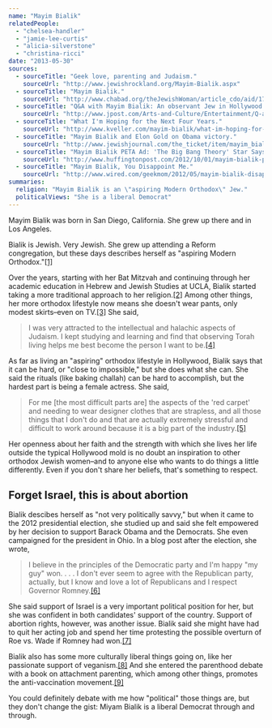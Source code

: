 ```yaml
---
name: "Mayim Bialik"
relatedPeople:
  - "chelsea-handler"
  - "jamie-lee-curtis"
  - "alicia-silverstone"
  - "christina-ricci"
date: "2013-05-30"
sources:
  - sourceTitle: "Geek love, parenting and Judaism."
    sourceUrl: "http://www.jewishrockland.org/Mayim-Bialik.aspx"
  - sourceTitle: "Mayim Bialik."
    sourceUrl: "http://www.chabad.org/theJewishWoman/article_cdo/aid/1779169/jewish/Mayim-Bialik.htm"
  - sourceTitle: "Q&A with Mayim Bialik: An observant Jew in Hollywood."
    sourceUrl: "http://www.jpost.com/Arts-and-Culture/Entertainment/Q-and-A-with-Mayim-Bialik-An-observant-Jew-in-Hollywood"
  - sourceTitle: "What I'm Hoping for the Next Four Years."
    sourceUrl: "http://www.kveller.com/mayim-bialik/what-im-hoping-for-the-next-four-years/"
  - sourceTitle: "Mayim Bialik and Elon Gold on Obama victory."
    sourceUrl: "http://www.jewishjournal.com/the_ticket/item/mayim_bialik_and_elon_gold_on_obama_victory"
  - sourceTitle: "Mayim Bialik PETA Ad: 'The Big Bang Theory' Star Says 'Go Vegan.'"
    sourceUrl: "http://www.huffingtonpost.com/2012/10/01/mayim-bialik-peta-ad_n_1930289.html"
  - sourceTitle: "Mayim Bialik, You Disappoint Me."
    sourceUrl: "http://www.wired.com/geekmom/2012/05/mayim-bialik-disappoints/"
summaries:
  religion: "Mayim Bialik is an \"aspiring Modern Orthodox\" Jew."
  politicalViews: "She is a liberal Democrat"
---
```


Mayim Bialik was born in San Diego, California. She grew up there and in Los Angeles.

Bialik is Jewish. Very Jewish. She grew up attending a Reform congregation, but these days describes herself as "aspiring Modern Orthodox."<a class="source-citation" href="#http%3A%2F%2Fwww.jewishrockland.org%2FMayim-Bialik.aspx" title="Geek love, parenting and Judaism.">[1]</a>

Over the years, starting with her Bat Mitzvah and continuing through her academic education in Hebrew and Jewish Studies at UCLA, Bialik started taking a more traditional approach to her religion.<a class="source-citation" href="#http%3A%2F%2Fwww.chabad.org%2FtheJewishWoman%2Farticle_cdo%2Faid%2F1779169%2Fjewish%2FMayim-Bialik.htm" title="Mayim Bialik.">[2]</a> Among other things, her more orthodox lifestyle now means she doesn't wear pants, only modest skirts–even on TV.<a class="source-citation" href="#http%3A%2F%2Fwww.jewishrockland.org%2FMayim-Bialik.aspx" title="Geek love, parenting and Judaism.">[3]</a> She said,

>I was very attracted to the intellectual and halachic aspects of Judaism. I kept studying and learning and find that observing Torah living helps me best become the person I want to be.<a class="source-citation" href="#http%3A%2F%2Fwww.jewishrockland.org%2FMayim-Bialik.aspx" title="Geek love, parenting and Judaism.">[4]</a>

As far as living an "aspiring" orthodox lifestyle in Hollywood, Bialik says that it can be hard, or "close to impossible," but she does what she can. She said the rituals (like baking challah) can be hard to accomplish, but the hardest part is being a female actress. She said,

>For me [the most difficult parts are] the aspects of the 'red carpet' and needing to wear designer clothes that are strapless, and all those things that I don't do and that are actually extremely stressful and difficult to work around because it is a big part of the industry.<a class="source-citation" href="#http%3A%2F%2Fwww.jpost.com%2FArts-and-Culture%2FEntertainment%2FQ-and-A-with-Mayim-Bialik-An-observant-Jew-in-Hollywood" title="Q&amp;A with Mayim Bialik: An observant Jew in Hollywood.">[5]</a>

Her openness about her faith and the strength with which she lives her life outside the typical Hollywood mold is no doubt an inspiration to other orthodox Jewish women–and to anyone else who wants to do things a little differently. Even if you don't share her beliefs, that's something to respect.


## Forget Israel, this is about abortion

Bialik descibes herself as "not very politically savvy," but when it came to the 2012 presidential election, she studied up and said she felt empowered by her decision to support Barack Obama and the Democrats. She even campaigned for the president in Ohio. In a blog post after the election, she wrote,

>I believe in the principles of the Democratic party and I'm happy "my guy" won. . . . I don't ever seem to agree with the Republican party, actually, but I know and love a lot of Republicans and I respect Governor Romney.<a class="source-citation" href="#http%3A%2F%2Fwww.kveller.com%2Fmayim-bialik%2Fwhat-im-hoping-for-the-next-four-years%2F" title="What I&apos;m Hoping for the Next Four Years.">[6]</a>

She said support of Israel is a very important political position for her, but she was confident in both candidates' support of the country. Support of abortion rights, however, was another issue. Bialik said she might have had to quit her acting job and spend her time protesting the possible overturn of Roe vs. Wade if Romney had won.<a class="source-citation" href="#http%3A%2F%2Fwww.jewishjournal.com%2Fthe_ticket%2Fitem%2Fmayim_bialik_and_elon_gold_on_obama_victory" title="Mayim Bialik and Elon Gold on Obama victory.">[7]</a>

Bialik also has some more culturally liberal things going on, like her passionate support of veganism.<a class="source-citation" href="#http%3A%2F%2Fwww.huffingtonpost.com%2F2012%2F10%2F01%2Fmayim-bialik-peta-ad_n_1930289.html" title="Mayim Bialik PETA Ad: &apos;The Big Bang Theory&apos; Star Says &apos;Go Vegan.&apos;">[8]</a> And she entered the parenthood debate with a book on attachment parenting, which among other things, promotes the anti-vaccination movement.<a class="source-citation" href="#http%3A%2F%2Fwww.wired.com%2Fgeekmom%2F2012%2F05%2Fmayim-bialik-disappoints%2F" title="Mayim Bialik, You Disappoint Me.">[9]</a>

You could definitely debate with me how "political" those things are, but they don't change the gist: Miyam Bialik is a liberal Democrat through and through.